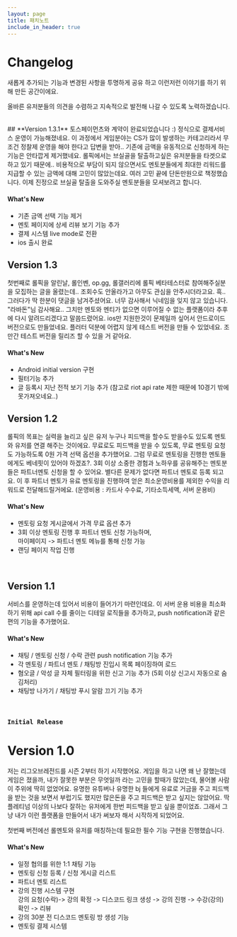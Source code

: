 ```yaml
---
layout: page
title: 패치노트
include_in_header: true
---
```


# Changelog
새롭게 추가되는 기능과 변경된 사항을 투명하게 공유 하고 이런저런 이야기를 하기 위해 만든 공간이에요. 

올바른 유저분들의 의견을 수렴하고 지속적으로 발전해 나갈 수 있도록 노력하겠습니다.

<br>
## **Version 1.3.1**
토스페이먼츠와 계약이 완료되었습니다 :) 정식으로 결제서비스 운영이 가능해졌네요. 이 과정에서 게임분야는 CS가 많이 발생하는 카테고리라서
무조건 정찰제 운영을 해야 한다고 답변을 받아.. 기존에 금액을 유동적으로 신청하게 하는 기능은 안타깝게 제거했네요. 롤픽에서는 브실골을 탈출하고싶은 유저분들을 타겟으로 하고 있기 때문에.. 비용적으로 부담이 되지 않으면서도 멘토분들에게 최대한 리워드를 지급할 수 있는 금액에 대해 고민이 많았는데요. 여러 고민 끝에 단돈만원으로 책정했습니다. 이제 진정으로 브실골 탈출을 도와주실 멘토분들을 모셔보려고 합니다.

#### What's New
- 기존 금액 선택 기능 제거
- 멘토 페이지에 상세 리뷰 보기 기능 추가
- 결제 시스템 live mode로 전환
- ios 출시 완료


## **Version 1.3**
첫번째로 롤픽을 알린날, 롤인벤, op.gg, 롤갤러리에 롤픽 베타테스터로 참여해주실분을 모집하는 글을 올렸는데.. 조회수도 안올라가고 아무도 관심을 안주시더라고요. 흑.. 그러다가 딱 한분이 댓글을 남겨주셨어요. 너무 감사해서 닉네임을 잊지 않고 있습니다. "라바돈"님 감사해요.. 그치만 멘토와 멘티가 없으면 이루어질 수 없는 플랫폼이라 추후에 다시 알려드리겠다고 말씀드렸어요. ios만 지원한것이 문제일까 싶어서 안드로이드 버전으로도 만들었네요. 플러터 덕분에 어렵지 않게 테스트 버전을 만들 수 있었네요. 조만간 테스트 버전을 릴리즈 할 수 있을 거 같아요.

#### What's New
- Android initial version 구현
- 필터기능 추가
- 글 등록시 지난 전적 보기 기능 추가 (참고로 riot api rate 제한 때문에 10경기 밖에 못가져오네요..)  


## **Version 1.2**
롤픽의 목표는 실력을 늘리고 싶은 유저 누구나 피드백을 할수도 받을수도 있도록 멘토와 유저를 연결 해주는 것이에요. 무료로도 피드백을 받을 수 있도록, 무료 멘토링 요청도 가능하도록 0원 가격 선택 옵션을 추가했어요.
그럼 무료로 멘토링을 진행한 멘토들에게도 베네핏이 있어야 하겠죠?. 3회 이상 소중한 경험과 노하우를 공유해주는 멘토분들은 파트너멘토 신청을 할 수 있어요. 별다른 문제가 없다면 파트너 멘토로 등록 되고요. 이 후 파트너 멘토가 유료 멘토링을 진행하여 얻은 최소운영비용를 제외한 수익을 리워드로 전달해드릴거에요. 
(운영비용 : 카드사 수수료, 기타소득세액, 서버 운용비)

#### What's New
- 멘토링 요청 게시글에서 가격 무료 옵션 추가
- 3회 이상 멘토링 진행 후 파트너 멘토 신청 가능하며, <br> 마이페이지 -> 파트너 멘토 메뉴를 통해 신청 가능
- 랜딩 페이지 작업 진행
<br>

## **Version 1.1**
 서비스를 운영하는데 있어서 비용이 들어가기 마련인데요. 이 서버 운용 비용을 최소화 하기 위해 api call 수를 줄이는 디테일 로직들을 추가하고, push notification과 같은 편의 기능을 추가했어요.

#### What's New
- 채팅 / 멘토링 신청 / 수락 관련 push notification 기능 추가
- 각 멘토링 / 파트너 멘토 / 채팅방 진입시 목록 페이징하여 로드
- 혐오글 / 악성 글 자체 필터링을 위한 신고 기능 추가 (5회 이상 신고시 자동으로 숨김처리)
- 채팅방 나가기 / 채팅방 푸시 알람 끄기 기능 추가

<br>

### `Initial Release`
# **Version 1.0**
저는 리그오브레전드를 시즌 2부터 하기 시작했어요. 게임을 하고 나면 왜 난 잘했는데 게임은 졌을까, 내가 잘못한 부분은 무엇일까 라는 고민을 할때가 많았는데, 물어볼 사람이 주위에 딱히 없었어요. 유명한 유튜버나 유명한 bj 들에게 유료로 거금을 주고 피드백을 받는 것을 보면서 부럽기도 했지만 많은돈을 주고 피드백은 받고 싶지는 않았어요. 딱 플레티넘 이상의 나보다 잘하는 유저에게 한번 피드백을 받고 싶을 뿐이었죠. 그래서 그냥 내가 이런 플랫폼을 만들어서 내가 써보자 해서 시작하게 되었어요.<br>

첫번째 버전에선 롤멘토와 유저를 매칭하는데 필요한 필수 기능 구현을 진행했습니다.

#### What's New
  - 일정 협의를 위한 1:1 채팅 기능
  - 멘토링 신청 등록 / 신청 게시글 리스트 
  - 파트너 멘토 리스트
  - 강의 진행 시스템 구현<br>강의 요청(수락)-> 강의 확정 -> 디스코드 링크 생성 -> 강의 진행 -> 수강(강의) 확인 -> 리뷰
  - 강의 30분 전 디스코드 멘토링 방 생성 기능
  - 멘토링 결제 시스템

<br>


